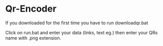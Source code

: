 # Qr-Encoder

If you downloaded for the first time you have to run downloadqr.bat

Click on run.bat and enter your data (links, text eg.) then enter your QRs name with .png extension.
